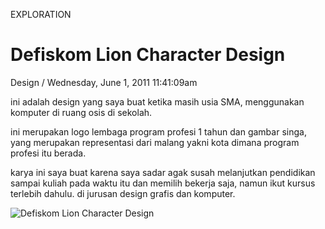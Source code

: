 <p class="type">EXPLORATION</p>

# Defiskom Lion Character Design

<p class="meta">Design  /  Wednesday, June 1, 2011 11:41:09am</p>

ini adalah design yang saya buat ketika masih usia SMA, menggunakan komputer di ruang osis di sekolah.

ini merupakan logo lembaga program profesi 1 tahun dan gambar singa, yang merupakan representasi dari malang yakni kota dimana program profesi itu berada.

karya ini saya buat karena saya sadar agak susah melanjutkan pendidikan sampai kuliah pada waktu itu dan memilih bekerja saja, namun ikut kursus terlebih dahulu. di jurusan design grafis dan komputer.

![Defiskom Lion Character Design](https://farooq-agent.web.app/assets/images/works/large/5zM00KHm_work_image.png)
